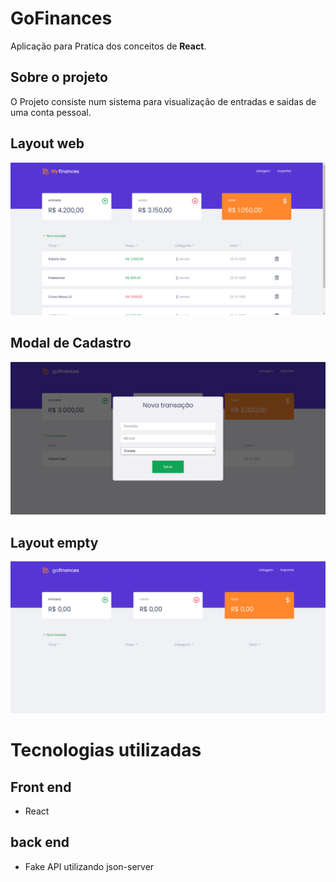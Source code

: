 # GoFinances
Aplicação para Pratica dos conceitos de **React**.

## Sobre o projeto


O Projeto consiste num sistema para visualização de entradas e saidas de uma conta pessoal.

## Layout web

![Web 1](https://github.com/acferlucas/GOFinances/blob/master/src/assets/TelaPrincipalMyFinancefinal.png)

## Modal de Cadastro
![Web 2](https://github.com/acferlucas/GOFinances/blob/master/src/assets/modalmyFinance.png)

## Layout empty
![Web 3](https://github.com/acferlucas/GOFinances/blob/master/src/assets/clearLayout.png)




# Tecnologias utilizadas
## Front end
- React

## back end
- Fake API utilizando json-server
